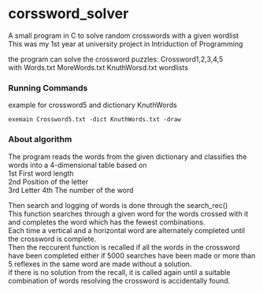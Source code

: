 # corssword_solver
A small program in C to solve random crosswords with a given wordlist  
This was my 1st year at university project in Intriduction of Programming


the program can solve the crossword puzzles: Crossword1,2,3,4,5   
with Words.txt MoreWords.txt KnuthWorsd.txt wordlists 

### Running Commands
example for crossword5 and dictionary KnuthWords

```exemain Crossword5.txt -dict KnuthWords.txt -draw```

### About algorithm
The program reads the words from the given dictionary and classifies the words into a 4-dimensional table based on  
1st First word length  
2nd Position of the letter  
3rd Letter 
4th The number of the word  


Then search and logging of words is done through the search_rec()  
This function searches through a given word for the words crossed with it and completes the word which has the fewest combinations.  
Each time a vertical and a horizontal word are alternately completed until the crossword is complete.  
Then the reccurent function is recalled if all the words in the crossword have been completed either if 5000 searches have been made or more than 5 reflexes in the same word are made without a solution.  
if there is no solution from the recall, it is called again until a suitable combination of words resolving the crossword is accidentally found.  
